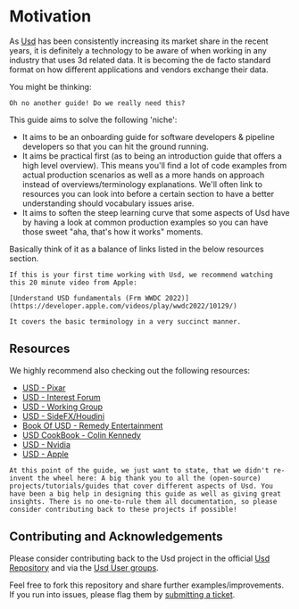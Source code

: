 
# Motivation

As [Usd](https://openusd.org/release/index.html) has been consistently increasing its market share in the recent years, it is definitely a technology to be aware of when working in any industry that uses 3d related data. It is becoming the de facto standard format on how different applications and vendors exchange their data.

You might be thinking:
```admonish question title=""
Oh no another guide! Do we really need this?
```

This guide aims to solve the following 'niche':
- It aims to be an onboarding guide for software developers & pipeline developers so that you can hit the ground running.
- It aims be practical first (as to being an introduction guide that offers a high level overview). This means you'll find a lot of code examples from actual production scenarios as well as a more hands on approach instead of overviews/terminology explanations. We'll often link to resources you can look into before a certain section to have a better understanding should vocabulary issues arise.
- It aims to soften the steep learning curve that some aspects of Usd have by having a look at common production examples so you can have those sweet "aha, that's how it works" moments.  

Basically think of it as a balance of links listed in the below resources section.
```admonish tip
If this is your first time working with Usd, we recommend watching this 20 minute video from Apple:

[Understand USD fundamentals (Frm WWDC 2022)](https://developer.apple.com/videos/play/wwdc2022/10129/)

It covers the basic terminology in a very succinct manner.
```

## Resources
We highly recommend also checking out the following resources:

- [USD - Pixar](https://openusd.org/release/index.html)
- [USD - Interest Forum](https://groups.google.com/g/usd-interest)
- [USD - Working Group](https://wiki.aswf.io/display/WGUSD)
- [USD - SideFX/Houdini](https://www.sidefx.com/docs/houdini/solaris/usd.html)
- [Book Of USD - Remedy Entertainment](https://remedy-entertainment.github.io/USDBook/index.html)
- [USD CookBook - Colin Kennedy](https://github.com/ColinKennedy/USD-Cookbook)
- [USD - Nvidia](https://developer.nvidia.com/usd)
- [USD - Apple](https://developer.apple.com/videos/play/wwdc2022/10129/)

```admonish info title="A big thank you to the VFX community!"
At this point of the guide, we just want to state, that we didn't re-invent the wheel here: A big thank you to all the (open-source) projects/tutorials/guides that cover different aspects of Usd. You have been a big help in designing this guide as well as giving great insights. There is no one-to-rule them all documentation, so please consider contributing back to these projects if possible!
```

## Contributing and Acknowledgements
Please consider contributing back to the Usd project in the  official [Usd Repository](https://github.com/PixarAnimationStudios/USD) and via the [Usd User groups](https://wiki.aswf.io/display/WGUSD/USD+Working+Group).

Feel free to fork this repository and share further examples/improvements.
If you run into issues, please flag them by [submitting a ticket](https://github.com/LucaScheller/VFX-UsdSurvivalGuide/issues/new).
